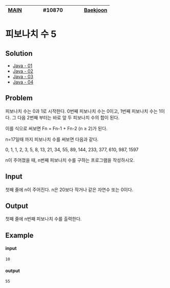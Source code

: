 [MAIN](../../README.md)|<img width=50/>#10870<img width=50/>|[Baekjoon](https://www.acmicpc.net/problem/10870)
-|-|-

# 피보나치 수 5

## Solution

- [Java - 01](Java01.java)
- [Java - 02](Java02.java)
- [Java - 03](Java03.java)
- [Java - 04](Java04.java)

## Problem

피보나치 수는 0과 1로 시작한다. 0번째 피보나치 수는 0이고, 1번째 피보나치 수는 1이다. 그 다음 2번째 부터는 바로 앞 두 피보나치 수의 합이 된다.

이를 식으로 써보면 Fn = Fn-1 + Fn-2 (n ≥ 2)가 된다.

n=17일때 까지 피보나치 수를 써보면 다음과 같다.

0, 1, 1, 2, 3, 5, 8, 13, 21, 34, 55, 89, 144, 233, 377, 610, 987, 1597

n이 주어졌을 때, n번째 피보나치 수를 구하는 프로그램을 작성하시오.

## Input

첫째 줄에 n이 주어진다. n은 20보다 작거나 같은 자연수 또는 0이다.

## Output

첫째 줄에 n번째 피보나치 수를 출력한다.

## Example

#### input

```
10
```

#### output

```
55
```